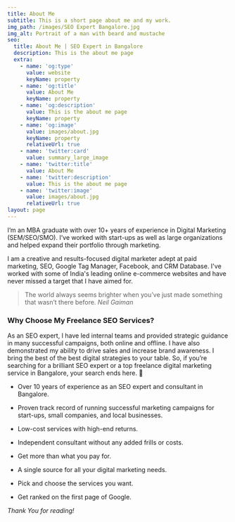 ```yaml
---
title: About Me
subtitle: This is a short page about me and my work.
img_path: /images/SEO Expert Bangalore.jpg
img_alt: Portrait of a man with beard and mustache
seo:
  title: About Me | SEO Expert in Bangalore
  description: This is the about me page
  extra:
    - name: 'og:type'
      value: website
      keyName: property
    - name: 'og:title'
      value: About Me
      keyName: property
    - name: 'og:description'
      value: This is the about me page
      keyName: property
    - name: 'og:image'
      value: images/about.jpg
      keyName: property
      relativeUrl: true
    - name: 'twitter:card'
      value: summary_large_image
    - name: 'twitter:title'
      value: About Me
    - name: 'twitter:description'
      value: This is the about me page
    - name: 'twitter:image'
      value: images/about.jpg
      relativeUrl: true
layout: page
---
```

I’m an MBA graduate with over 10+ years of experience in Digital Marketing (SEM/SEO/SMO). I’ve worked with start-ups as well as large organizations and helped expand their portfolio through marketing. 

I am a creative and results-focused digital marketer adept at paid marketing, SEO, Google Tag Manager, Facebook, and CRM Database. I've worked with some of India's leading online e-commerce websites and have never missed a target that I have aimed for.

> The world always seems brighter when you’ve just made something that wasn’t there before. <cite>Neil Gaiman</cite>



### Why Choose My Freelance SEO Services?


As an SEO expert, I have led internal teams and provided strategic guidance in many successful campaigns, both online and offline. I have also demonstrated my ability to drive sales and increase brand awareness. I bring the best of the best digital strategies to your table. So, if you’re searching for a brilliant SEO expert or a top freelance digital marketing service in Bangalore, your search ends here.
 

*   Over 10 years of experience as an SEO expert and consultant in Bangalore.


*   Proven track record of running successful marketing campaigns for start-ups, small companies, and local businesses.


*   Low-cost services with high-end returns.


*   Independent consultant without any added frills or costs.


*   Get more than what you pay for.


*   A single source for all your digital marketing needs.


*   Pick and choose the services you want.


*   Get ranked on the first page of Google.

*Thank You for reading!*
